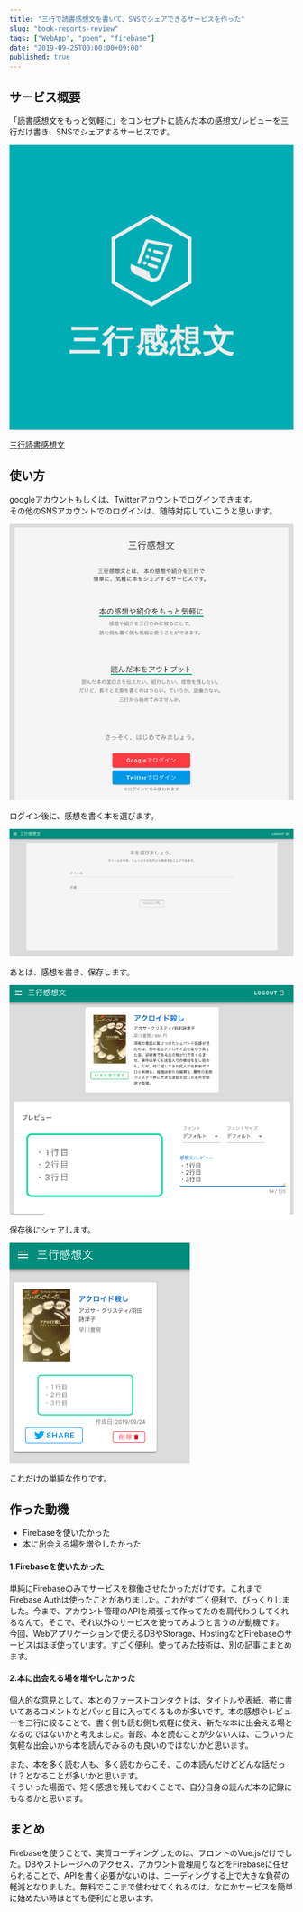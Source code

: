 ```yaml
---
title: "三行で読書感想文を書いて、SNSでシェアできるサービスを作った"
slug: "book-reports-review"
tags: ["WebApp", "poem", "firebase"]
date: "2019-09-25T00:00:00+09:00"
published: true
---
```


## サービス概要
「読書感想文をもっと気軽に」をコンセプトに読んだ本の感想文/レビューを三行だけ書き、SNSでシェアするサービスです。

![logo](../images/bookreports_edgwbs/logo.png)

[三行読書感想文](https://bookreports.edgwbs.net)

## 使い方
googleアカウントもしくは、Twitterアカウントでログインできます。  
その他のSNSアカウントでのログインは、随時対応していこうと思います。  

![login](../images/bookreports_edgwbs/login.png)

ログイン後に、感想を書く本を選びます。

![select_book](../images/bookreports_edgwbs/select_book.png)

あとは、感想を書き、保存します。

![write_reports](../images/bookreports_edgwbs/write_reports.png)

保存後にシェアします。

![share](../images/bookreports_edgwbs/share.png)

これだけの単純な作りです。

## 作った動機
- Firebaseを使いたかった
- 本に出会える場を増やしたかった

#### 1.Firebaseを使いたかった
単純にFirebaseのみでサービスを稼働させたかっただけです。これまでFirebase Authは使ったことがありました。これがすごく便利で、びっくりしました。今まで、アカウント管理のAPIを頑張って作ってたのを肩代わりしてくれるなんて。そこで、それ以外のサービスを使ってみようと言うのが動機です。  
今回、Webアプリケーションで使えるDBやStorage、HostingなどFirebaseのサービスはほぼ使っています。すごく便利。使ってみた技術は、別の記事にまとめます。  

#### 2.本に出会える場を増やしたかった
個人的な意見として、本とのファーストコンタクトは、タイトルや表紙、帯に書いてあるコメントなどパッと目に入ってくるものが多いです。本の感想やレビューを三行に絞ることで、書く側も読む側も気軽に使え、新たな本に出会える場となるのではないかと考えました。普段、本を読むことが少ない人は、こういった気軽な出会いから本を読んでみるのも良いのではないかと思います。  

また、本を多く読む人も、多く読むからこそ、この本読んだけどどんな話だっけ？となることが多いかと思います。  
そういった場面で、短く感想を残しておくことで、自分自身の読んだ本の記録にもなるかと思います。  

## まとめ
Firebaseを使うことで、実質コーディングしたのは、フロントのVue.jsだけでした。DBやストレージへのアクセス、アカウント管理周りなどをFirebaseに任せられることで、APIを書く必要がないのは、コーディングする上で大きな負荷の軽減となりました。無料でここまで使わせてくれるのは、なにかサービスを簡単に始めたい時はとても便利だと思います。


